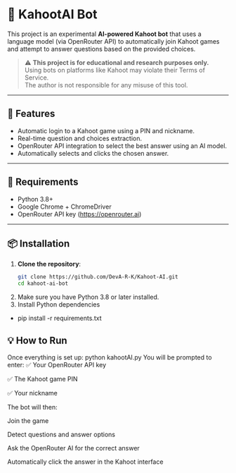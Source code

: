 # 🤖 KahootAI Bot

This project is an experimental **AI-powered Kahoot bot** that uses a language model (via OpenRouter API) to automatically join Kahoot games and attempt to answer questions based on the provided choices.

> ⚠️ **This project is for educational and research purposes only.**  
> Using bots on platforms like Kahoot may violate their Terms of Service.  
> The author is not responsible for any misuse of this tool.

---

## 🚀 Features

- Automatic login to a Kahoot game using a PIN and nickname.
- Real-time question and choices extraction.
- OpenRouter API integration to select the best answer using an AI model.
- Automatically selects and clicks the chosen answer.

---

## 🔧 Requirements

- Python 3.8+
- Google Chrome + ChromeDriver
- OpenRouter API key (https://openrouter.ai)

---

## 📦 Installation

1. **Clone the repository**:
   ```bash
   git clone https://github.com/DevA-R-K/Kahoot-AI.git
   cd kahoot-ai-bot
2. Make sure you have Python 3.8 or later installed.
3. Install Python dependencies
- pip install -r requirements.txt

## 💡 How to Run
Once everything is set up:
python kahootAI.py
You will be prompted to enter:
✅ Your OpenRouter API key

✅ The Kahoot game PIN

✅ Your nickname

The bot will then:

Join the game

Detect questions and answer options

Ask the OpenRouter AI for the correct answer

Automatically click the answer in the Kahoot interface
